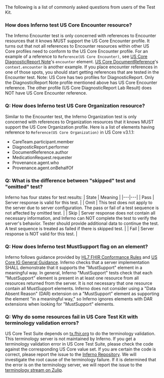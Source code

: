 The following is a list of commonly asked questions from users of the Test Kit.

### How does Inferno test US Core Encounter resource?
The Inferno Encounter test is only concerned with references to Encounter resources
that it knows MUST support the US Core Encounter profile. It turns out that
not all references to Encounter resources within other US Core profiles need to
conform to the US Core Encounter profile. For an example of a reference to
`Reference(US Core Encounter)`, see [US Core DiagnosticReport
Note](http://hl7.org/fhir/us/core/STU3.1.1/StructureDefinition-us-core-diagnosticreport-note.html)'s
`encounter` element. [US Core
DocumentReference](http://hl7.org/fhir/us/core/STU3.1.1/StructureDefinition-us-core-documentreference.html)'s
`context.encounter` is another example. If you place encounter references in one
of those spots, you should start getting references that are tested in the
Encounter test. Note: US Core has two profiles for DiagnosticReport. Only the
DiagnosticReport Note profile mentioned above has US Core Encounter reference.
The other profile (US Core DiagnosticReport Lab Result) does NOT have US Core
Encounter reference.

### Q: How does Inferno test US Core Organization resource?
Similar to the Encounter test, the Inferno Organization test is only concerned with
references to Organization resources that it knows MUST support the US Core
Organization profile. Here is a list of elements having reference to
`Reference(US Core Organization)` in US Core v3.1.1:
* CareTeam.participant.member
* DiagnosticReport.performer
* DocumentReference.author
* MedicationRequest.requester
* Provenance.agent.who
* Provenance.agent.onBehalfOf

### Q: What is the difference between "skipped" test and "omitted" test?
Inferno has four states for test results:
| State | Meaning |
|---|---|
| Pass | Server response is valid for this test. |
| Omit | This test does not apply to the server due to server configuration. The pass or fail of a test sequence is not affected by omitted test. |
| Skip | Server response does not contain all necessary information, and Inferno can NOT complete the test to verify the server's behavior. Tester should provide additional data to continue the test. A test sequence is treated as failed if there is skipped test. |
| Fail | Server response is NOT valid for this test. |

### Q: How does Inferno test MustSupport flag on an element?
Inferno follows guidance provided by [HL7 FHIR Conformance
Rules](https://www.hl7.org/fhir/conformance-rules.html#mustSupport) and [US Core
IG General
Guidance](http://hl7.org/fhir/us/core/STU3.1.1/general-guidance.html#must-support).
Inferno checks that a server implementation SHALL demonstrate that it supports
the "MustSupport" element in a meaningful way. In general, Inferno "MustSupport"
tests check that each "MustSupport" element is present in at least one resource
from all resources returned from the server. It is not necessary that one
resource contain all MustSupport elements. Inferno does not consider using a
"Data Absent Reason" (DAR) extension on a "MustSupport" element as supporting
the element "in a meaningful way," so Inferno ignores elements with DAR
extensions when looking for "MustSupport" elements.

### Q: Why do some resources fail in US Core Test Kit with terminology validation errors?
US Core Test Suite depends on [tx.fhir.org](http://tx.fhir.org/r4/) to do the
terminology validation. This terminology server is not maintained by Inferno. If
you get a terminology validation error in US Core Test Suite, please check the
code against the corresponding US Core value set. If you are certain the code is
correct, please report the issue to the [Inferno
Repository](https://github.com/onc-healthit/onc-certification-g10-test-kit/issues).
We will investigate the root cause of the terminology failure. If it is determined that
the error is on the terminology server, we will report the issue to the [terminology
stream on Zulip](https://chat.fhir.org/#narrow/stream/179202-terminology).
